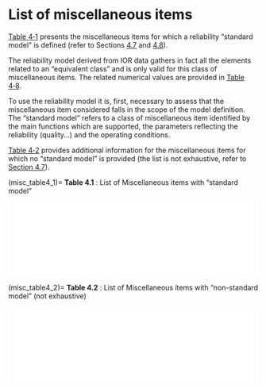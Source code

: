 # List of miscellaneous items

[Table 4‑1](misc_table4_1) presents the miscellaneous items for which a reliability “standard model” is defined (refer to Sections [4.7](07_basic_fr_derivation_nsm_misc.md) and [4.8](08_reliability_data_sm_misc.md)).

The reliability model derived from IOR data gathers in fact all the elements related to an “equivalent class” and is only valid for this class of miscellaneous items. The related numerical values are provided in [Table 4‑8](misc_table4_8).

To use the reliability model it is, first, necessary to assess that the miscellaneous item considered falls in the scope of the model definition. The “standard model” refers to a class of miscellaneous item identified by the main functions which are supported, the parameters reflecting the reliability (quality…) and the operating conditions.

[Table 4‑2](table4_2) provides additional information for the miscellaneous items for which no “standard model” is provided (the list is not exhaustive, refer to [Section 4.7](07_basic_fr_derivation_nsm_misc.md)).

(misc_table4_1)=
**Table 4.1** : List of Miscellaneous items with “standard model”

<!--```{glue:figure} table4_1
:name: "table4_1"
```-->

<iframe src="../../../_static/interactivity/html/misc_table4_1.html" frameborder="0" style="width:100%;" id="ext_interactive" class="myIFrame"></iframe>

(misc_table4_2)=
**Table 4.2** : List of Miscellaneous items with “non-standard model” (not exhaustive)

<!--```{glue:figure} table4_2
:name: "table4_2"
```-->
<iframe src="../../../_static/interactivity/html/misc_table4_2.html" frameborder="0" style="width:100%;" id="ext_interactive2" class="myIFrame"></iframe>
